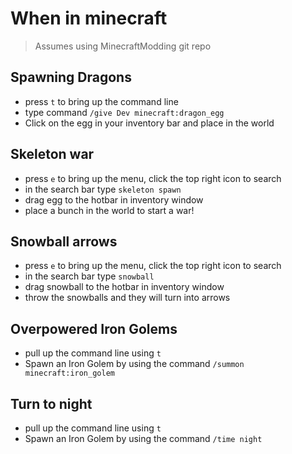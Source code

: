 # When in minecraft
> Assumes using MinecraftModding git repo
## Spawning Dragons
- press `t` to bring up the command line
- type command `/give Dev minecraft:dragon_egg`
- Click on the egg in your inventory bar and place in the world

## Skeleton war 
- press `e` to bring up the menu, click the top right icon to search
- in the search bar type `skeleton spawn`
- drag egg to the hotbar in inventory window
- place a bunch in the world to start a war!

## Snowball arrows
- press `e` to bring up the menu, click the top right icon to search
- in the search bar type `snowball`
- drag snowball to the hotbar in inventory window
- throw the snowballs and they will turn into arrows

## Overpowered Iron Golems
- pull up the command line using `t`
- Spawn an Iron Golem by using the command `/summon minecraft:iron_golem`

## Turn to night
- pull up the command line using `t`
- Spawn an Iron Golem by using the command `/time night`
